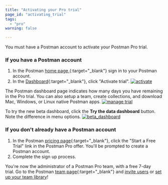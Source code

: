 ```yaml
---
title: "Activating your Pro trial"
page_id: "activating_trial"
tags: 
  - "pro"
warning: false

---
```


You must have a Postman account to activate your Postman Pro trial.

### If you have a Postman account

1. In the Postman [home page,](https://www.getpostman.com/){:target="_blank"} sign in to your Postman account. 
2. In the [Dashboard](https://go.postman.co/me/collections){:target="_blank"}, click "Activate trial".
        [![activate](https://s3.amazonaws.com/postman-static-getpostman-com/postman-docs/activate_trial.png)](https://s3.amazonaws.com/postman-static-getpostman-com/postman-docs/activate_trial.png)  

The Postman dashboard page indicates how many days you have remaining in the Pro trial. You can also setup a team, create collections, and download Mac, Windows, or Linux native Postman apps. 
        [![manage trial](https://s3.amazonaws.com/postman-static-getpostman-com/postman-docs/activate_option_new_dashboard.png)](https://s3.amazonaws.com/postman-static-getpostman-com/postman-docs/activate_option_new_dashboard.png)

To try the new beta dashboard, click the **Try the data dashboard** button. Note the difference in menu options.
     [![beta_dashboard](https://s3.amazonaws.com/postman-static-getpostman-com/postman-docs/betaDashboard-proTrial.png)](https://s3.amazonaws.com/postman-static-getpostman-com/postman-docs/betaDashboard-proTrial.png)

### If you don't already have a Postman account

1. In the Postman [pricing page](https://www.getpostman.com/pricing#cloud-free-trial-7){:target="_blank"}, click the "Start a Free Trial" link in the Postman Pro offer. You'll be prompted to create a Postman account.
2. Complete the sign up process.

You're now the administrator of a Postman Pro team, with a free 7-day trial. Go to the Postman [team page](https://app.getpostman.com/dashboard/teams){:target="_blank"} and [invite users](/docs/pro/managing_pro/inviting_and_managing) or [set up your team library](/docs/postman/team_library/setting_up_team_library)!

